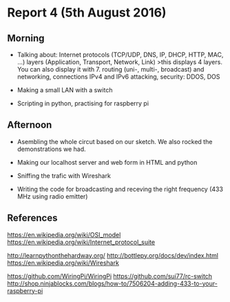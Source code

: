 # Report 4 (5th August 2016)

## Morning

* Talking about:
	Internet protocols (TCP/UDP, DNS, IP, DHCP, HTTP, MAC, ...)
	layers (Application, Transport, Network, Link)
        >this displays 4 layers. You can also display it with 7.
	routing (uni-, multi-, broadcast) and networking, connections
	IPv4 and IPv6
	attacking, security: DDOS, DOS

* Making a small LAN with a switch

* Scripting in python, practising for raspberry pi



## Afternoon

* Asembling the whole circut based on our sketch.
  We also rocked the demonstrations we had.

* Making our localhost server and web form in HTML and python

* Sniffing the trafic with Wireshark

* Writing the code for broadcasting and receving the right
  frequency (433 MHz using radio emitter)

## References

https://en.wikipedia.org/wiki/OSI_model
https://en.wikipedia.org/wiki/Internet_protocol_suite

http://learnpythonthehardway.org/
http://bottlepy.org/docs/dev/index.html
https://en.wikipedia.org/wiki/Wireshark

https://github.com/WiringPi/WiringPi
https://github.com/sui77/rc-switch
http://shop.ninjablocks.com/blogs/how-to/7506204-adding-433-to-your-raspberry-pi

